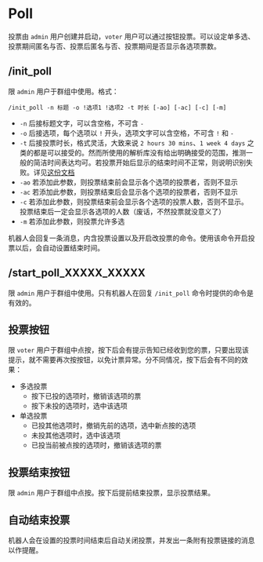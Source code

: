 # Poll

投票由 `admin` 用户创建并启动，`voter` 用户可以通过按钮投票。可以设定单多选、投票期间匿名与否、投票后匿名与否、投票期间是否显示各选项票数。

## /init_poll
限 `admin` 用户于群组中使用。格式：
```
/init_poll -n 标题 -o !选项1 !选项2 -t 时长 [-ao] [-ac] [-c] [-m]
```
* `-n` 后接标题文字，可以含空格，不可含 `-` 
* `-o` 后接选项，每个选项以 `!` 开头，选项文字可以含空格，不可含 `!` 和 `-`
* `-t` 后接投票时长，格式灵活，大致来说 `2 hours 30 mins`、`1 week 4 days` 之类的都是可以接受的。然而所使用的解析库没有给出明确接受的范围，推测一般的简洁时间表达均可。若投票开始后显示的结束时间不正常，则说明识别失败。详见[这份文档](https://dateparser.readthedocs.io/en/latest/#relative-dates)
* `-ao` 若添加此参数，则投票结束前会显示各个选项的投票者，否则不显示
* `-ac` 若添加此参数，则投票结束后会显示各个选项的投票者，否则不显示
* `-c` 若添加此参数，则投票结束前会显示各个选项的投票人数，否则不显示。投票结束后一定会显示各选项的人数（废话，不然投票就没意义了）
* `-m` 若添加此参数，则投票允许多选

机器人会回复一条消息，内含投票设置以及开启改投票的命令。使用该命令开启投票以后，会自动设置结束时间。

## /start_poll_XXXXX_XXXXX

限 `admin` 用户于群组中使用。只有机器人在回复 `/init_poll` 命令时提供的命令是有效的。

## 投票按钮

限 `voter` 用户于群组中点按，按下后会有提示告知已经收到您的票，只要出现该提示，就不需要再次按按钮，以免计票异常。分不同情况，按下后会有不同的效果：

* 多选投票
    * 按下已投的选项时，撤销该选项的票
    * 按下未投的选项时，选中该选项
* 单选投票
    * 已投其他选项时，撤销先前的选项，选中新点按的选项
    * 未投其他选项时，选中该选项
    * 已投当前被点按的选项时，撤销该选项的票

## 投票结束按钮

限 `admin` 用户于群组中点按。按下后提前结束投票，显示投票结果。

## 自动结束投票

机器人会在设置的投票时间结束后自动关闭投票，并发出一条附有投票链接的消息以作提醒。
